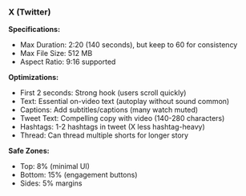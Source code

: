 ### X (Twitter)

**Specifications:**
- Max Duration: 2:20 (140 seconds), but keep to 60 for consistency
- Max File Size: 512 MB
- Aspect Ratio: 9:16 supported

**Optimizations:**
- First 2 seconds: Strong hook (users scroll quickly)
- Text: Essential on-video text (autoplay without sound common)
- Captions: Add subtitles/captions (many watch muted)
- Tweet Text: Compelling copy with video (140-280 characters)
- Hashtags: 1-2 hashtags in tweet (X less hashtag-heavy)
- Thread: Can thread multiple shorts for longer story

**Safe Zones:**
- Top: 8% (minimal UI)
- Bottom: 15% (engagement buttons)
- Sides: 5% margins
